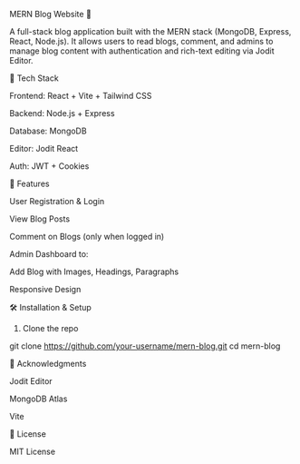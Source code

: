MERN Blog Website 📜

A full-stack blog application built with the MERN stack (MongoDB, Express, React, Node.js). It allows users to read blogs, comment, and admins to manage blog content with authentication and rich-text editing via Jodit Editor.

🔧 Tech Stack

Frontend: React + Vite + Tailwind CSS

Backend: Node.js + Express

Database: MongoDB

Editor: Jodit React

Auth: JWT + Cookies

🚀 Features

User Registration & Login

View Blog Posts

Comment on Blogs (only when logged in)

Admin Dashboard to:

Add Blog with Images, Headings, Paragraphs

Responsive Design

🛠️ Installation & Setup

1. Clone the repo

git clone https://github.com/your-username/mern-blog.git
cd mern-blog


🙌 Acknowledgments

Jodit Editor

MongoDB Atlas

Vite

📜 License

MIT License

